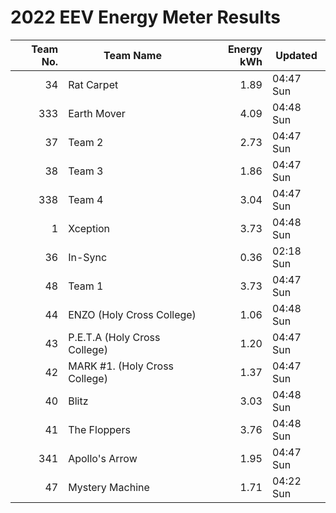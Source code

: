 # 2022 EEV Energy Meter Results
|Team No.|Team Name|Energy kWh|Updated|
|---:|---|---:|---|
|34|Rat Carpet|1.89|04:47 Sun|
|333|Earth Mover|4.09|04:48 Sun|
|37|Team 2|2.73|04:47 Sun|
|38|Team 3|1.86|04:47 Sun|
|338|Team 4|3.04|04:47 Sun|
|1|Xception|3.73|04:48 Sun|
|36|In-Sync|0.36|02:18 Sun|
|48|Team 1|3.73|04:47 Sun|
|44|ENZO (Holy Cross College)|1.06|04:48 Sun|
|43|P.E.T.A (Holy Cross College)|1.20|04:47 Sun|
|42|MARK #1. (Holy Cross College)|1.37|04:47 Sun|
|40|Blitz|3.03|04:48 Sun|
|41|The Floppers|3.76|04:48 Sun|
|341|Apollo's Arrow|1.95|04:47 Sun|
|47|Mystery Machine|1.71|04:22 Sun|
